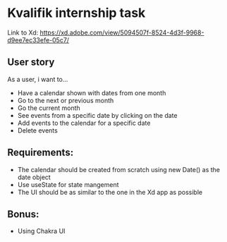 # Kvalifik internship task

Link to Xd: https://xd.adobe.com/view/5094507f-8524-4d3f-9968-d9ee7ec33efe-05c7/

## User story

As a user, i want to...

* Have a calendar shown with dates from one month
* Go to the next or previous month
* Go the current month
* See events from a specific date by clicking on the date
* Add events to the calendar for a specific date
* Delete events

## Requirements:

* The calendar should be created from scratch using new Date() as the date object
* Use useState for state mangement
* The UI should be as similar to the one in the Xd app as possible

## Bonus:

* Using Chakra UI